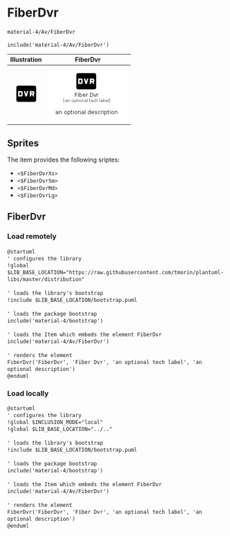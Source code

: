 # FiberDvr


```text
material-4/Av/FiberDvr
```

```text
include('material-4/Av/FiberDvr')
```



| Illustration | FiberDvr |
| :---: | :---: |
| ![illustration for Illustration](../../material-4/Av/FiberDvr.png) | ![illustration for FiberDvr](../../material-4/Av/FiberDvr.Local.png) |



## Sprites
The item provides the following sriptes:

- `<$FiberDvrXs>`
- `<$FiberDvrSm>`
- `<$FiberDvrMd>`
- `<$FiberDvrLg>`





## FiberDvr

### Load remotely
```plantuml
@startuml
' configures the library
!global $LIB_BASE_LOCATION="https://raw.githubusercontent.com/tmorin/plantuml-libs/master/distribution"

' loads the library's bootstrap
!include $LIB_BASE_LOCATION/bootstrap.puml

' loads the package bootstrap
include('material-4/bootstrap')

' loads the Item which embeds the element FiberDvr
include('material-4/Av/FiberDvr')

' renders the element
FiberDvr('FiberDvr', 'Fiber Dvr', 'an optional tech label', 'an optional description')
@enduml
```

### Load locally
```plantuml
@startuml
' configures the library
!global $INCLUSION_MODE="local"
!global $LIB_BASE_LOCATION="../.."

' loads the library's bootstrap
!include $LIB_BASE_LOCATION/bootstrap.puml

' loads the package bootstrap
include('material-4/bootstrap')

' loads the Item which embeds the element FiberDvr
include('material-4/Av/FiberDvr')

' renders the element
FiberDvr('FiberDvr', 'Fiber Dvr', 'an optional tech label', 'an optional description')
@enduml
```


